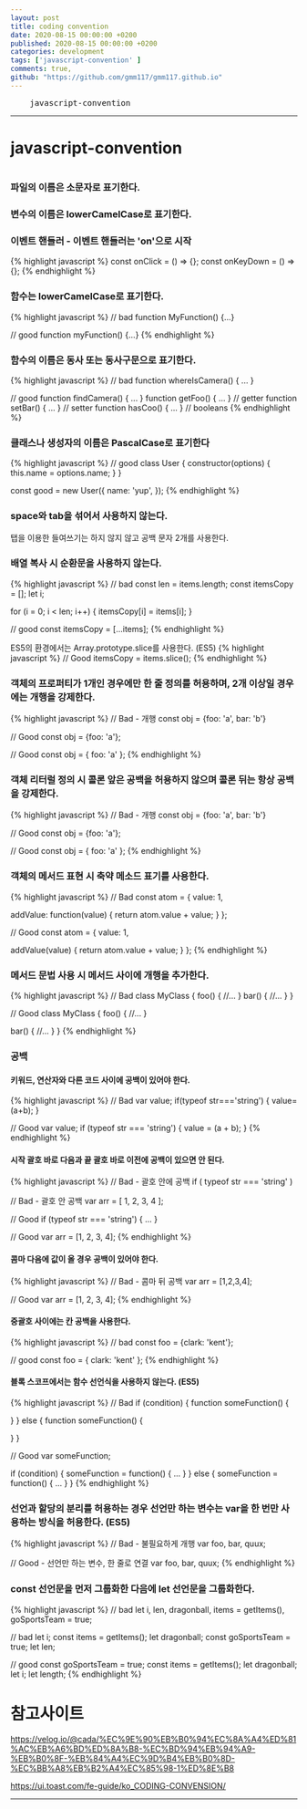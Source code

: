 ```yaml
---
layout: post
title: coding convention
date: 2020-08-15 00:00:00 +0200
published: 2020-08-15 00:00:00 +0200
categories: development
tags: ['javascript-convention' ]
comments: true,
github: "https://github.com/gmm117/gmm117.github.io"
---
```


<pre>
    javascript-convention
</pre>
<!--more-->

---

<h1>javascript-convention<h1>

### 파일의 이름은 소문자로 표기한다.
### 변수의 이름은 lowerCamelCase로 표기한다.

### 이벤트 핸들러 - 이벤트 핸들러는 'on'으로 시작
{% highlight javascript %}
const onClick = () => {};
const onKeyDown = () => {};
{% endhighlight %}

### 함수는 lowerCamelCase로 표기한다.
{% highlight javascript %}
// bad
function MyFunction() {...}

// good
function myFunction() {...}
{% endhighlight %}

### 함수의 이름은 동사 또는 동사구문으로 표기한다.
{% highlight javascript %}
// bad
function whereIsCamera() { ... }

// good
function findCamera() { ... }
function getFoo() { ... } // getter
function setBar() { ... } // setter
function hasCoo() { ... } // booleans
{% endhighlight %}

### 클래스나 생성자의 이름은 PascalCase로 표기한다
{% highlight javascript %}
// good
class User {
  constructor(options) {
    this.name = options.name;
  }
}

const good = new User({
  name: 'yup',
});
{% endhighlight %}



### space와 tab을 섞어서 사용하지 않는다.
탭을 이용한 들여쓰기는 하지 않지 않고 공백 문자 2개를 사용한다.

### 배열 복사 시 순환문을 사용하지 않는다.
{% highlight javascript %}
// bad
const len = items.length;
const itemsCopy = [];
let i;

for (i = 0; i < len; i++) {
  itemsCopy[i] = items[i];
}

// good
const itemsCopy = [...items];
{% endhighlight %}

ES5의 환경에서는 Array.prototype.slice를 사용한다. (ES5)
{% highlight javascript %}
// Good
itemsCopy = items.slice();
{% endhighlight %}

### 객체의 프로퍼티가 1개인 경우에만 한 줄 정의를 허용하며, 2개 이상일 경우에는 개행을 강제한다.
{% highlight javascript %}
// Bad - 개행
const obj = {foo: 'a', bar: 'b'}

// Good
const obj = {foo: 'a'};

// Good
const obj = {
  foo: 'a'
};
{% endhighlight %}

### 객체 리터럴 정의 시 콜론 앞은 공백을 허용하지 않으며 콜론 뒤는 항상 공백을 강제한다.
{% highlight javascript %}
// Bad - 개행
const obj = {foo: 'a', bar: 'b'}

// Good
const obj = {foo: 'a'};

// Good
const obj = {
  foo: 'a'
};
{% endhighlight %}

### 객체의 메서드 표현 시 축약 메소드 표기를 사용한다.
{% highlight javascript %}
// Bad
const atom = {
  value: 1,

  addValue: function(value) {
    return atom.value + value;
  }
};

// Good
const atom = {
  value: 1,

  addValue(value) {
    return atom.value + value;
  }
};
{% endhighlight %}

### 메서드 문법 사용 시 메서드 사이에 개행을 추가한다.
{% highlight javascript %}
// Bad
class MyClass {
  foo() {
    //...
  }
  bar() {
    //...
  }
}

// Good
class MyClass {
  foo() {
    //...
  }

  bar() {
    //...
  }
}
{% endhighlight %}

### 공백

#### 키워드, 연산자와 다른 코드 사이에 공백이 있어야 한다.
{% highlight javascript %}
// Bad
var value;
if(typeof str==='string') {
  value=(a+b);
}

// Good
var value;
if (typeof str === 'string') {
  value = (a + b);
}
{% endhighlight %}

#### 시작 괄호 바로 다음과 끝 괄호 바로 이전에 공백이 있으면 안 된다.
{% highlight javascript %}
// Bad - 괄호 안에 공백
if ( typeof str === 'string' )

// Bad - 괄호 안 공백
var arr = [ 1, 2, 3, 4 ];

// Good
if (typeof str === 'string') {
  ...
}

// Good
var arr = [1, 2, 3, 4];
{% endhighlight %}

#### 콤마 다음에 값이 올 경우 공백이 있어야 한다.
{% highlight javascript %}
// Bad - 콤마 뒤 공백
var arr = [1,2,3,4];

// Good
var arr = [1, 2, 3, 4];
{% endhighlight %}

#### 중괄호 사이에는 칸 공백을 사용한다.
{% highlight javascript %}
// bad
const foo = {clark: 'kent'};

// good
const foo = { clark: 'kent' };
{% endhighlight %}

#### 블록 스코프에서는 함수 선언식을 사용하지 않는다. (ES5)
{% highlight javascript %}
// Bad
if (condition) {
  function someFunction() {
  
  }
} else {
  function someFunction() {
  
  }
}

// Good
var someFunction;

if (condition) {
  someFunction = function() {
    ...
  }
} else {
  someFunction = function() {
    ...
  }
}
{% endhighlight %}

### 선언과 할당의 분리를 허용하는 경우 선언만 하는 변수는 var을 한 번만 사용하는 방식을 허용한다. (ES5)
{% highlight javascript %}
// Bad - 불필요하게 개행
var foo,
  bar,
  quux;

// Good - 선언만 하는 변수, 한 줄로 연결
var foo, bar, quux;
{% endhighlight %}

### const 선언문을 먼저 그룹화한 다음에 let 선언문을 그룹화한다.
{% highlight javascript %}
// bad
let i, len, dragonball,
    items = getItems(),
    goSportsTeam = true;

// bad
let i;
const items = getItems();
let dragonball;
const goSportsTeam = true;
let len;

// good
const goSportsTeam = true;
const items = getItems();
let dragonball;
let i;
let length;
{% endhighlight %}



<h1 style="font-weight:bold">참고사이트</h1>

<a href="https://velog.io/@cada/%EC%9E%90%EB%B0%94%EC%8A%A4%ED%81%AC%EB%A6%BD%ED%8A%B8-%EC%BD%94%EB%94%A9-%EB%B0%8F-%EB%84%A4%EC%9D%B4%EB%B0%8D-%EC%BB%A8%EB%B2%A4%EC%85%98-1%ED%8E%B8" target="_blank" style="font-size=30px; color: #4dabf7; text-decoration:underline;">https://velog.io/@cada/%EC%9E%90%EB%B0%94%EC%8A%A4%ED%81%AC%EB%A6%BD%ED%8A%B8-%EC%BD%94%EB%94%A9-%EB%B0%8F-%EB%84%A4%EC%9D%B4%EB%B0%8D-%EC%BB%A8%EB%B2%A4%EC%85%98-1%ED%8E%B8</a>

<a href="https://ui.toast.com/fe-guide/ko_CODING-CONVENSION/" target="_blank" style="font-size=30px; color: #4dabf7; text-decoration:underline;">https://ui.toast.com/fe-guide/ko_CODING-CONVENSION/</a>


---